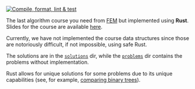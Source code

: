 [![Compile, format, lint & test](https://github.com/timKraeuter/FEM-Last-Algorithm-Course-You-Need-Rust/actions/workflows/rust.yml/badge.svg)](https://github.com/timKraeuter/FEM-Last-Algorithm-Course-You-Need-Rust/actions/workflows/rust.yml)

The last algorithm course you need from [FEM](https://frontendmasters.com/courses/algorithms/) but implemented using **Rust**.
Slides for the course are available [here](https://theprimeagen.github.io/fem-algos).

Currently, we have not implemented the course data structures since those are notoriously difficult, if not impossible, using safe Rust.

The solutions are in the [`solutions`](./src/solutions) dir, while the [`problems`](./src/problems) dir contains the problems without implementation.

Rust allows for unique solutions for some problems due to its unique capabilities (see, for example, [comparing binary trees](./src/solutions/compare_binary_trees.rs)).
